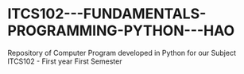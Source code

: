 # ITCS102---FUNDAMENTALS-PROGRAMMING-PYTHON---HAO
Repository of Computer Program developed in Python for our Subject ITCS102 - First year First Semester

